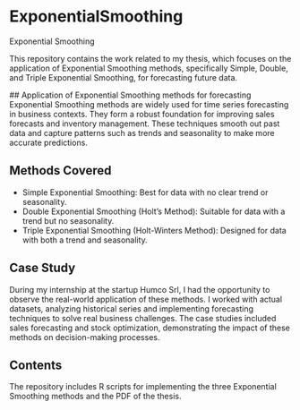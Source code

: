 # ExponentialSmoothing
Exponential Smoothing

This repository contains the work related to my thesis, which focuses on the application of Exponential Smoothing methods, specifically Simple, Double, and Triple Exponential Smoothing, for forecasting future data.

## Application of Exponential Smoothing methods for forecasting
Exponential Smoothing methods are widely used for time series forecasting in business contexts. They form a robust foundation for improving sales forecasts and inventory management. These techniques smooth out past data and capture patterns such as trends and seasonality to make more accurate predictions.

## Methods Covered
- Simple Exponential Smoothing: Best for data with no clear trend or seasonality.
- Double Exponential Smoothing (Holt’s Method): Suitable for data with a trend but no seasonality.
- Triple Exponential Smoothing (Holt-Winters Method): Designed for data with both a trend and seasonality.

## Case Study
During my internship at the startup Humco Srl, I had the opportunity to observe the real-world application of these methods. I worked with actual datasets, analyzing historical series and implementing forecasting techniques to solve real business challenges. The case studies included sales forecasting and stock optimization, demonstrating the impact of these methods on decision-making processes.

## Contents
The repository includes R scripts for implementing the three Exponential Smoothing methods and the PDF of the thesis.